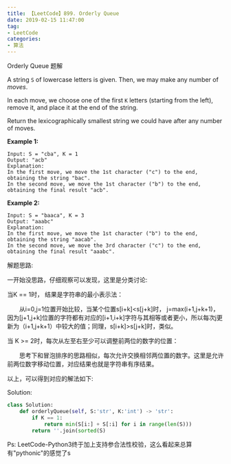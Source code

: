 ```yaml
---
title: 【LeetCode】899. Orderly Queue
date: 2019-02-15 11:47:00
tag: 
- LeetCode
categories:
- 算法
---
```


Orderly Queue 题解

<!-- more -->

A string `S` of lowercase letters is given.  Then, we may make any number of *moves*.

In each move, we choose one of the first `K` letters (starting from the left), remove it, and place it at the end of the string.

Return the lexicographically smallest string we could have after any number of moves.

 

**Example 1:**

```
Input: S = "cba", K = 1
Output: "acb"
Explanation: 
In the first move, we move the 1st character ("c") to the end, obtaining the string "bac".
In the second move, we move the 1st character ("b") to the end, obtaining the final result "acb".
```

**Example 2:**

```
Input: S = "baaca", K = 3
Output: "aaabc"
Explanation: 
In the first move, we move the 1st character ("b") to the end, obtaining the string "aacab".
In the second move, we move the 3rd character ("c") to the end, obtaining the final result "aaabc".
```



解题思路:


一开始没思路，仔细观察可以发现，这里是分类讨论:

当K == 1时， 结果是字符串的最小表示法：

​&#8195;&#8195;从i=0,j=1位置开始比较，当某个位置s[i+k]<s[j+k]时， j=max(i+1,j+k+1)，因为[j+1,j+k]位置的字符都有对应的[i+1,i+k]字符与其相等或者更小，所以每次j更新为（i+1,j+k+1）中较大的值；同理，s[i+k]>s[j+k]时，类似。

当 K >= 2时，每次从左至右至少可以调整前两位的数字的位置：

​&#8195;&#8195;思考下和冒泡排序的思路相似，每次允许交换相邻两位置的数字。这里是允许前两位数字移动位置，对应结果也就是字符串有序结果。



以上，可以得到对应的解法如下:

Solution:

```Python
class Solution:
    def orderlyQueue(self, S:'str', K:'int') -> 'str': 
        if K == 1:
            return min(S[i:] + S[:i] for i in range(len(S)))
        return ''.join(sorted(S)
```



Ps: LeetCode-Python3终于加上支持参合法性校验，这么看起来总算有"pythonic"的感觉了s